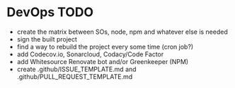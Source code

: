 # DevOps TODO

- create the matrix between SOs, node, npm and whatever else is needed
- sign the built project
- find a way to rebuild the project every some time (cron job?)
- add Codecov.io, Sonarcloud, Codacy/Code Factor
- add Whitesource Renovate bot and/or Greenkeeper (NPM)
- create .github/ISSUE_TEMPLATE.md and .github/PULL_REQUEST_TEMPLATE.md
